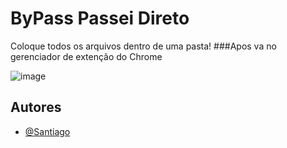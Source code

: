 # ByPass Passei Direto

Coloque todos os arquivos dentro de uma pasta!
###Apos va no gerenciador de extenção do Chrome

![image](https://github.com/S4ntiag0/ByPass-Passei-Direto/assets/91894281/69cc2b4f-9b7c-4c9a-919e-5cbfa4040bfa)


## Autores

- [@Santiago](https://github.com/S4ntiag0)
